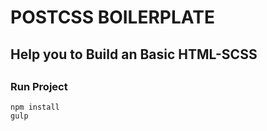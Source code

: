 <h1>POSTCSS BOILERPLATE</h1>

##
## Help you to Build an Basic HTML-SCSS
##
##

## <h3>Run Project</h3>
	npm install
	gulp
##

